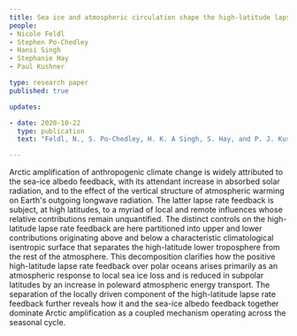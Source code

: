 ```yaml
---
title: Sea ice and atmospheric circulation shape the high-latitude lapse rate feedback 
people:
- Nicole Feldl
- Stephen Po-Chedley
- Hansi Singh
- Stephanie Hay
- Paul Kushner

type: research paper
published: true

updates:

- date: 2020-10-22
  type: publication
  text: "Feldl, N., S. Po-Chedley, H. K. A Singh, S. Hay, and P. J. Kushner (2020), <i>npj Climate and Atmospheric Science</i>, 3, 41, [doi:10.1038/s41612-020-00146-7](https://doi.org/10.1038/s41612-020-00146-7)."

---
```


Arctic amplification of anthropogenic climate change is widely attributed to the sea-ice albedo feedback, with its attendant increase in absorbed solar radiation, and to the effect of the vertical structure of atmospheric warming on Earth's outgoing longwave radiation. The latter lapse rate feedback is subject, at high latitudes, to a myriad of local and remote influences whose relative contributions remain unquantified. The distinct controls on the high-latitude lapse rate feedback are here partitioned into upper and lower contributions originating above and below a characteristic climatological isentropic surface that separates the high-latitude lower troposphere from the rest of the atmosphere. This decomposition clarifies how the positive high-latitude lapse rate feedback over polar oceans arises primarily as an atmospheric response to local sea ice loss and is reduced in subpolar latitudes by an increase in poleward atmospheric energy transport. The separation of the locally driven component of the high-latitude lapse rate feedback further reveals how it and the sea-ice albedo feedback together dominate Arctic amplification as a coupled mechanism operating across the seasonal cycle.

